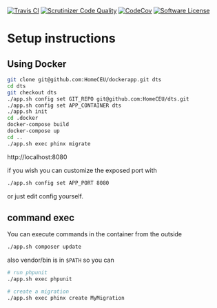 [![Travis CI](https://img.shields.io/travis/homeceu/dts/master.svg)](https://travis-ci.org/homeceu/dts)
[![Scrutinizer Code Quality](https://scrutinizer-ci.com/g/homeceu/dts/badges/quality-score.png?b=master)](https://scrutinizer-ci.com/g/homeceu/dts/?branch=master)
[![CodeCov](https://codecov.io/gh/homeceu/dts/branch/master/graph/badge.svg)](https://codecov.io/gh/homeceu/dts)
[![Software License](https://img.shields.io/badge/license-MIT-blue.svg)](https://raw.githubusercontent.com/logikostech/util/master/LICENSE)


# Setup instructions
## Using Docker
```bash
git clone git@github.com:HomeCEU/dockerapp.git dts
cd dts
git checkout dts
./app.sh config set GIT_REPO git@github.com:HomeCEU/dts.git
./app.sh config set APP_CONTAINER dts
./app.sh init
cd .docker
docker-compose build
docker-compose up
cd ..
./app.sh exec phinx migrate
```
http://localhost:8080

if you wish you can customize the exposed port with

```bash
./app.sh config set APP_PORT 8080
```

or just edit config yourself.

## command exec
You can execute commands in the container from the outside

```bash
./app.sh composer update
```

also vendor/bin is in `$PATH` so you can

```bash
# run phpunit
./app.sh exec phpunit

# create a migration
./app.sh exec phinx create MyMigration
````

